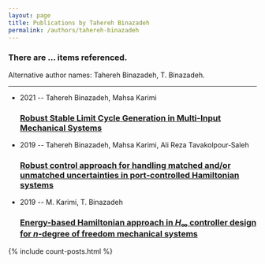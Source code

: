 ```yaml
---
layout: page
title: Publications by Tahereh Binazadeh
permalink: /authors/tahereh-binazadeh
---
```


<h3 id="number-posts">There are ... items referenced.</h3>
<p id='info-authors'>Alternative author names: Tahereh Binazadeh, T. Binazadeh.</p>
<hr />
<ul class="post-list">
<li><span class='post-meta'>2021 -- Tahereh Binazadeh, Mahsa Karimi</span><h3><a class='post-link' href="{{ site.baseurl }}/robust-stable-limit-cycle-generation-in-multi-input-mechanical-systems">Robust Stable Limit Cycle Generation in Multi-Input Mechanical Systems</a></h3></li>
<li><span class='post-meta'>2019 -- Tahereh Binazadeh, Mahsa Karimi, Ali Reza Tavakolpour‐Saleh</span><h3><a class='post-link' href="{{ site.baseurl }}/robust-control-approach-for-handling-matched-and-or-unmatched-uncertainties-in-port-controlled-hamiltonian-systems">Robust control approach for handling matched and/or unmatched uncertainties in port‐controlled Hamiltonian systems</a></h3></li>
<li><span class='post-meta'>2019 -- M. Karimi, T. Binazadeh</span><h3><a class='post-link' href="{{ site.baseurl }}/energy-based-hamiltonian-approach-in-i-h-i-sub-sub-controller-design-for-i-n-i-degree-of-freedom-mechanical-systems">Energy-based Hamiltonian approach in <i>H</i><sub>∞</sub> controller design for <i>n</i>-degree of freedom mechanical systems</a></h3></li>

</ul>
{% include count-posts.html %}
